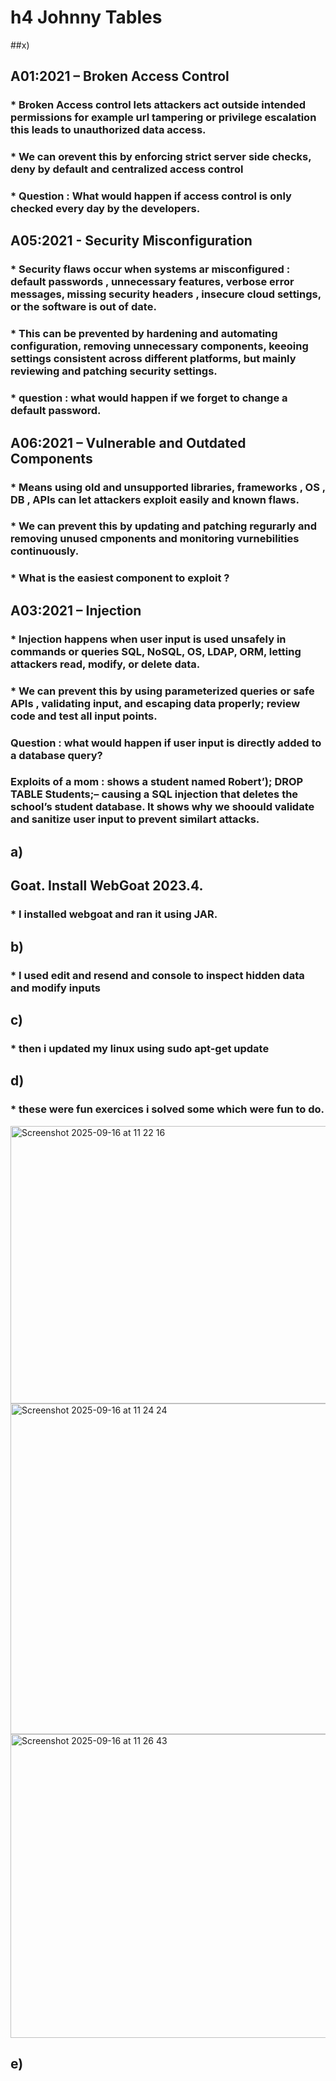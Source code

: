 # h4 Johnny Tables
##x)
## A01:2021 – Broken Access Control
### * Broken Access control lets attackers act outside intended permissions for example url tampering or privilege escalation this leads to unauthorized data access.
### * We can orevent this by enforcing strict server side checks, deny by default and centralized access control 
### * Question : What would happen if access control is only checked every day by the developers.

## A05:2021 - Security Misconfiguration
### * Security flaws occur when systems ar misconfigured : default passwords , unnecessary features, verbose error messages, missing security headers , insecure cloud settings, or the software is out of date. 
### * This can be prevented by hardening and automating configuration, removing unnecessary components, keeoing settings consistent across different platforms, but mainly reviewing  and patching security settings.
### * question : what would happen if we forget to change a default password.

## A06:2021 – Vulnerable and Outdated Components 
### * Means using old and unsupported libraries, frameworks , OS , DB , APIs can let attackers exploit easily and known flaws.
### * We can prevent this by updating and patching regurarly and removing unused cmponents and monitoring vurnebilities continuously.
### * What is the easiest component to exploit ? 

## A03:2021 – Injection
### * Injection happens when user input is used unsafely in commands or queries SQL, NoSQL, OS, LDAP, ORM, letting attackers read, modify, or delete data.
### * We can prevent this by using parameterized queries or safe APIs , validating input, and escaping data properly; review code and test all input points.
### Question : what would happen if user input is directly added to a database query?

### Exploits of a mom : shows a student named Robert’); DROP TABLE Students;– causing a SQL injection that deletes the school’s student database. It shows why we shoould validate and sanitize user input to prevent similart attacks.

## a)
## Goat. Install WebGoat 2023.4.
### * I installed webgoat and ran it using JAR.

## b) 
### * I used  edit and resend and console to inspect hidden data and modify inputs

## c) 
### * then i updated my linux using sudo apt-get update

## d)
### * these were fun exercices i solved some which were fun to do. 
<img width="822" height="444" alt="Screenshot 2025-09-16 at 11 22 16" src="https://github.com/user-attachments/assets/235295f6-f40e-4204-a05a-625788d05014" />
<img width="827" height="529" alt="Screenshot 2025-09-16 at 11 24 24" src="https://github.com/user-attachments/assets/8b1ec1ff-5cd1-45c0-99de-a9fe24db1010" />
<img width="819" height="486" alt="Screenshot 2025-09-16 at 11 26 43" src="https://github.com/user-attachments/assets/acc78416-4188-418c-8f5b-e42326d74eac" />

## e)
###

